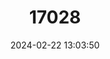 ---
title: "17028"
category: "Phocoena sinus"
draft: false
date: 2024-02-22 13:03:50
languages:
  English: ["Gulf of California Harbour Porpoise", "Gulf of California Porpoise", "Gulf Porpoise", "Vaquita"]
  French: ["Marsouin du golfe de Californie"]
  Spanish; Castilian: ["Vaquita Marina"]
---